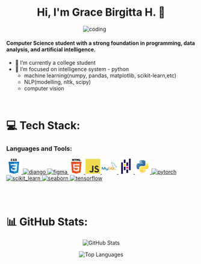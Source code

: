 <!--### Hi there, I'm Grace Birgitta H. 👋

![C](https://img.shields.io/badge/c-%2300599C.svg?style=for-the-badge&logo=c&logoColor=white) ![HTML5](https://img.shields.io/badge/html5-%23E34F26.svg?style=for-the-badge&logo=html5&logoColor=white) ![Figma](https://img.shields.io/badge/figma-%23F24E1E.svg?style=for-the-badge&logo=figma&logoColor=white)

---
![](https://github-readme-stats.vercel.app/api?username=gracebirgita&theme=nightowl&hide_border=false&include_all_commits=true&count_private=false)
![](https://github-readme-streak-stats.herokuapp.com/?user=gracebirgita&theme=nightowl&hide_border=false)<br/>

![](https://github-readme-stats.vercel.app/api/top-langs/?username=gracebirgita&theme=nightowl&hide_border=false&include_all_commits=true&count_private=false&layout=compact)


[![](https://visitcount.itsvg.in/api?id=gracebirgita&icon=0&color=12)](https://visitcount.itsvg.in)
-->

<h1 align="center">Hi, I'm Grace Birgitta H. 👋</h1>

<img align="right" alt="coding" width="300" src="https://media.giphy.com/media/v1.Y2lkPTc5MGI3NjExdjY0ajY5cGt0aGNqeDF5YTJoY3MwNGo5aWRwejNkaXBmdm9laWx2MSZlcD12MV9pbnRlcm5hbF9naWZfYnlfaWQmY3Q9cw/ihZH2vOfn02gs9i1U9/giphy.gif">
<br/>

<h4>Computer Science student with a strong foundation in programming, data analysis, and artificial intelligence.</h4>

- 🔭 I’m currently a college student
- 🌱 I’m focused on intelligence system - python
  - machine learning(numpy, pandas, matplotlib, scikit-learn,etc)
  - NLP(modelling, nltk, scipy)
  - computer vision

<br/>


# 💻 Tech Stack:

<h3 align="left">Languages and Tools:</h3>
<p align="left"> <a href="https://www.w3schools.com/css/" target="_blank" rel="noreferrer"> <img src="https://raw.githubusercontent.com/devicons/devicon/master/icons/css3/css3-original-wordmark.svg" alt="css3" width="40" height="40"/> </a> <a href="https://www.djangoproject.com/" target="_blank" rel="noreferrer"> <img src="https://cdn.worldvectorlogo.com/logos/django.svg" alt="django" width="40" height="40"/> </a> <a href="https://www.figma.com/" target="_blank" rel="noreferrer"> <img src="https://www.vectorlogo.zone/logos/figma/figma-icon.svg" alt="figma" width="40" height="40"/> </a> <a href="https://www.w3.org/html/" target="_blank" rel="noreferrer"> <img src="https://raw.githubusercontent.com/devicons/devicon/master/icons/html5/html5-original-wordmark.svg" alt="html5" width="40" height="40"/> </a> <a href="https://developer.mozilla.org/en-US/docs/Web/JavaScript" target="_blank" rel="noreferrer"> <img src="https://raw.githubusercontent.com/devicons/devicon/master/icons/javascript/javascript-original.svg" alt="javascript" width="40" height="40"/> </a> <a href="https://www.mysql.com/" target="_blank" rel="noreferrer"> <img src="https://raw.githubusercontent.com/devicons/devicon/master/icons/mysql/mysql-original-wordmark.svg" alt="mysql" width="40" height="40"/> </a>  <a href="https://pandas.pydata.org/" target="_blank" rel="noreferrer"> <img src="https://raw.githubusercontent.com/devicons/devicon/2ae2a900d2f041da66e950e4d48052658d850630/icons/pandas/pandas-original.svg" alt="pandas" width="40" height="40"/> </a> <a href="https://www.python.org" target="_blank" rel="noreferrer"> <img src="https://raw.githubusercontent.com/devicons/devicon/master/icons/python/python-original.svg" alt="python" width="40" height="40"/> </a> <a href="https://pytorch.org/" target="_blank" rel="noreferrer"> <img src="https://www.vectorlogo.zone/logos/pytorch/pytorch-icon.svg" alt="pytorch" width="40" height="40"/> </a> <a href="https://scikit-learn.org/" target="_blank" rel="noreferrer"> <img src="https://upload.wikimedia.org/wikipedia/commons/0/05/Scikit_learn_logo_small.svg" alt="scikit_learn" width="40" height="40"/> </a> <a href="https://seaborn.pydata.org/" target="_blank" rel="noreferrer"> <img src="https://seaborn.pydata.org/_images/logo-mark-lightbg.svg" alt="seaborn" width="40" height="40"/> </a> <a href="https://www.tensorflow.org" target="_blank" rel="noreferrer"> <img src="https://www.vectorlogo.zone/logos/tensorflow/tensorflow-icon.svg" alt="tensorflow" width="40" height="40"/> </a> </p>


<p align="left">
</p>

<br></br>

# 📊 GitHub Stats:
<div align="center" style="display: flex; justify-content: center; gap: 20px; flex-wrap: wrap;">
  <img src="https://github-readme-stats.vercel.app/api?username=gracebirgita&theme=nightowl&hide_border=false&include_all_commits=true&count_private=false" alt="GitHub Stats"/>
<!--   <img src="https://github-readme-streak-stats.herokuapp.com/?user=gracebirgita&theme=nightowl&hide_border=false" alt="GitHub Streak"/> -->
</div>
<p align="center">
  <img src="https://github-readme-stats.vercel.app/api/top-langs/?username=gracebirgita&theme=nightowl&hide_border=false&include_all_commits=true&count_private=false&layout=compact" alt="Top Languages"/>
</p>

<!-- Proudly created with GPRM ( https://gprm.itsvg.in ) -->
